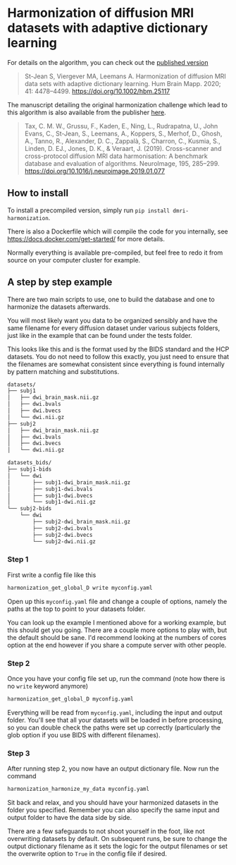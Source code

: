 # Harmonization of diffusion MRI datasets with adaptive dictionary learning

For details on the algorithm, you can check out the [published version](https://onlinelibrary.wiley.com/doi/10.1002/hbm.25117)

> St-Jean S, Viergever MA, Leemans A.
> Harmonization of diffusion MRI data sets with adaptive dictionary learning.
> Hum Brain Mapp. 2020; 41: 4478–4499. https://doi.org/10.1002/hbm.25117

The manuscript detailing the original harmonization challenge which lead to this algorithm is also available from the publisher [here](https://www.sciencedirect.com/science/article/pii/S1053811919300837).

> Tax, C. M. W., Grussu, F., Kaden, E., Ning, L., Rudrapatna, U., John Evans, C., St-Jean, S., Leemans, A., Koppers, S., Merhof, D., Ghosh, A., Tanno, R., Alexander, D. C., Zappalà, S., Charron, C., Kusmia, S., Linden, D. EJ., Jones, D. K., & Veraart, J.
> (2019). Cross-scanner and cross-protocol diffusion MRI data harmonisation: A benchmark database and evaluation of algorithms.
> NeuroImage, 195, 285–299. https://doi.org/10.1016/j.neuroimage.2019.01.077

## How to install

To install a precompiled version, simply run `pip install dmri-harmonization`.

There is also a Dockerfile which will compile the code for you internally, see https://docs.docker.com/get-started/ for more details.

Normally everything is available pre-compiled, but feel free to redo it from source on your computer cluster for example.


## A step by step example

There are two main scripts to use, one to build the database and one to harmonize the datasets afterwards.

You will most likely want you data to be organized sensibly and have the same filename for every diffusion dataset under various subjects folders, just like in the example that can be found  under the tests folder.

This looks like this and is the format used by the BIDS standard and the HCP datasets. You do not need to follow this exactly, you just need to ensure that the filenames are somewhat consistent since everything is found internally by pattern matching and substitutions.

~~~bash
datasets/
├── subj1
│   ├── dwi_brain_mask.nii.gz
│   ├── dwi.bvals
│   ├── dwi.bvecs
│   └── dwi.nii.gz
├── subj2
│   ├── dwi_brain_mask.nii.gz
│   ├── dwi.bvals
│   ├── dwi.bvecs
│   └── dwi.nii.gz
~~~

~~~bash
datasets_bids/
├── subj1-bids
│   └── dwi
│       ├── subj1-dwi_brain_mask.nii.gz
│       ├── subj1-dwi.bvals
│       ├── subj1-dwi.bvecs
│       └── subj1-dwi.nii.gz
└── subj2-bids
    └── dwi
        ├── subj2-dwi_brain_mask.nii.gz
        ├── subj2-dwi.bvals
        ├── subj2-dwi.bvecs
        └── subj2-dwi.nii.gz
~~~

### Step 1
First write a config file like this

~~~bash
harmonization_get_global_D write myconfig.yaml
~~~

Open up this `myconfig.yaml` file and change a couple of options, namely the paths at the top to point to your datasets folder.

You can look up the example I mentioned above for a working example, but this should get you going.
There are a couple more options to play with, but the default should be sane.
I'd recommend looking at the numbers of cores option at the end however if you share a compute server with other people.

### Step 2
Once you have your config file set up, run the command (note how there is no `write` keyword anymore)

~~~bash
harmonization_get_global_D myconfig.yaml
~~~

Everything will be read from `myconfig.yaml`, including the input and output folder.
You'll see that all your datasets will be loaded in before processing, so you can double check the paths were set up correctly (particularly the glob option if you use BIDS with different filenames).

### Step 3
After running step 2, you now have an output dictionary file. Now run the command

~~~bash
harmonization_harmonize_my_data myconfig.yaml
~~~

Sit back and relax, and you should have your harmonized datasets in the folder you specified.
Remember you can also specify the same input and output folder to have the data side by side.

There are a few safeguards to not shoot yourself in the foot, like not overwriting datasets by default.
On subsequent runs, be sure to change the output dictionary filename as it sets the logic for the output filenames or set the overwrite option to `True` in the config file if desired.
